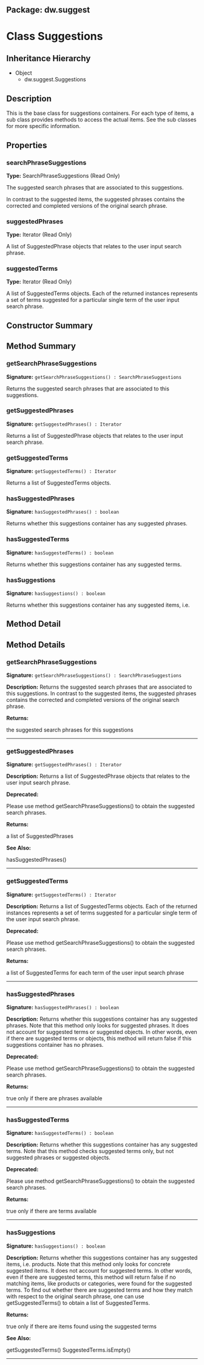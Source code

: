## Package: dw.suggest

# Class Suggestions

## Inheritance Hierarchy

- Object
  - dw.suggest.Suggestions

## Description

This is the base class for suggestions containers. For each type of items, a sub class provides methods to access the actual items. See the sub classes for more specific information.

## Properties

### searchPhraseSuggestions

**Type:** SearchPhraseSuggestions (Read Only)

The suggested search phrases that are associated to this suggestions.
 
 In contrast to the suggested items, the suggested phrases contains the corrected and
 completed versions of the original search phrase.

### suggestedPhrases

**Type:** Iterator (Read Only)

A list of SuggestedPhrase objects that relates to the
 user input search phrase.

### suggestedTerms

**Type:** Iterator (Read Only)

A list of SuggestedTerms objects. Each of the returned
 instances represents a set of terms suggested for a particular single term
 of the user input search phrase.

## Constructor Summary

## Method Summary

### getSearchPhraseSuggestions

**Signature:** `getSearchPhraseSuggestions() : SearchPhraseSuggestions`

Returns the suggested search phrases that are associated to this suggestions.

### getSuggestedPhrases

**Signature:** `getSuggestedPhrases() : Iterator`

Returns a list of SuggestedPhrase objects that relates to the user input search phrase.

### getSuggestedTerms

**Signature:** `getSuggestedTerms() : Iterator`

Returns a list of SuggestedTerms objects.

### hasSuggestedPhrases

**Signature:** `hasSuggestedPhrases() : boolean`

Returns whether this suggestions container has any suggested phrases.

### hasSuggestedTerms

**Signature:** `hasSuggestedTerms() : boolean`

Returns whether this suggestions container has any suggested terms.

### hasSuggestions

**Signature:** `hasSuggestions() : boolean`

Returns whether this suggestions container has any suggested items, i.e.

## Method Detail

## Method Details

### getSearchPhraseSuggestions

**Signature:** `getSearchPhraseSuggestions() : SearchPhraseSuggestions`

**Description:** Returns the suggested search phrases that are associated to this suggestions. In contrast to the suggested items, the suggested phrases contains the corrected and completed versions of the original search phrase.

**Returns:**

the suggested search phrases for this suggestions

---

### getSuggestedPhrases

**Signature:** `getSuggestedPhrases() : Iterator`

**Description:** Returns a list of SuggestedPhrase objects that relates to the user input search phrase.

**Deprecated:**

Please use method getSearchPhraseSuggestions() to obtain the suggested search phrases.

**Returns:**

a list of SuggestedPhrases

**See Also:**

hasSuggestedPhrases()

---

### getSuggestedTerms

**Signature:** `getSuggestedTerms() : Iterator`

**Description:** Returns a list of SuggestedTerms objects. Each of the returned instances represents a set of terms suggested for a particular single term of the user input search phrase.

**Deprecated:**

Please use method getSearchPhraseSuggestions() to obtain the suggested search phrases.

**Returns:**

a list of SuggestedTerms for each term of the user input search phrase

---

### hasSuggestedPhrases

**Signature:** `hasSuggestedPhrases() : boolean`

**Description:** Returns whether this suggestions container has any suggested phrases. Note that this method only looks for suggested phrases. It does not account for suggested terms or suggested objects. In other words, even if there are suggested terms or objects, this method will return false if this suggestions container has no phrases.

**Deprecated:**

Please use method getSearchPhraseSuggestions() to obtain the suggested search phrases.

**Returns:**

true only if there are phrases available

---

### hasSuggestedTerms

**Signature:** `hasSuggestedTerms() : boolean`

**Description:** Returns whether this suggestions container has any suggested terms. Note that this method checks suggested terms only, but not suggested phrases or suggested objects.

**Deprecated:**

Please use method getSearchPhraseSuggestions() to obtain the suggested search phrases.

**Returns:**

true only if there are terms available

---

### hasSuggestions

**Signature:** `hasSuggestions() : boolean`

**Description:** Returns whether this suggestions container has any suggested items, i.e. products. Note that this method only looks for concrete suggested items. It does not account for suggested terms. In other words, even if there are suggested terms, this method will return false if no matching items, like products or categories, were found for the suggested terms. To find out whether there are suggested terms and how they match with respect to the original search phrase, one can use getSuggestedTerms() to obtain a list of SuggestedTerms.

**Returns:**

true only if there are items found using the suggested terms

**See Also:**

getSuggestedTerms()
SuggestedTerms.isEmpty()

---